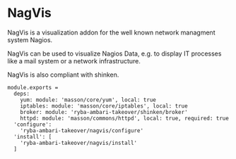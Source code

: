 
# NagVis

NagVis is a visualization addon for the well known network managment system Nagios.

NagVis can be used to visualize Nagios Data, e.g. to display IT processes like a
mail system or a network infrastructure.

NagVis is also compliant with shinken.

    module.exports =
      deps:
        yum: module: 'masson/core/yum', local: true
        iptables: module: 'masson/core/iptables', local: true
        broker: module: 'ryba-ambari-takeover/shinken/broker'
        httpd: module: 'masson/commons/httpd', local: true, required: true
      'configure':
        'ryba-ambari-takeover/nagvis/configure'
      'install': [
        'ryba-ambari-takeover/nagvis/install'
      ]

